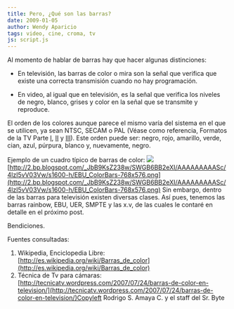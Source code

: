 ```yaml
---
title: Pero, ¿Qué son las barras?
date: 2009-01-05
author: Wendy Aparicio
tags: video, cine, croma, tv
js: script.js
---
```


Al momento de hablar de barras hay que hacer algunas distinciones:

- En televisión, las barras de color o mira son la señal que verifica que existe una correcta transmisión cuando no hay programación.

- En video, al igual que en televisión, es la señal que verifica los niveles de negro, blanco, grises y color en la señal que se transmite y reproduce.

El orden de los
      colores aunque parece el mismo varía del sistema en el que se utilicen, ya sean NTSC, SECAM o
      PAL (Véase como referencia, Formatos de la TV Parte [I](http://http//www.srbyte.com/2008/09/formatos-de-la-tv-i-parte.html),
      [II](http://http//www.srbyte.com/2008/09/formatos-de-la-tv-parte-ii.html) y
      [III](http://http//www.srbyte.com/2008/10/formatos-de-la-tv-parte-iii_17.html)).
Este orden puede ser: negro, rojo, amarillo, verde, cian, azul, púrpura, blanco y,
      nuevamente, negro.

Ejemplo de un cuadro típico de barras de
      color:
![](http://1.bp.blogspot.com/_JbB9KsZ238w/SWGCLsgnZsI/AAAAAAAAASk/JQUuGOZaYLU/s320/EBU_ColorBars-768x576.png)
[http://2.bp.blogspot.com/_JbB9KsZ238w/SWGB6BB2eXI/AAAAAAAAASc/4lzI5vV03Vw/s1600-h/EBU_ColorBars-768x576.png](http://2.bp.blogspot.com/_JbB9KsZ238w/SWGB6BB2eXI/AAAAAAAAASc/4lzI5vV03Vw/s1600-h/EBU_ColorBars-768x576.png)
Sin embargo, dentro de las barras para televisión existen diversas clases. Así pues,
      tenemos las barras rainbow, EBU, UER, SMPTE y las x.v, de las cuales le contaré en detalle en
      el próximo post.

Bendiciones.

Fuentes consultadas:
1. Wikipedia, Enciclopedia Libre: [http://es.wikipedia.org/wiki/Barras_de_color](http://es.wikipedia.org/wiki/Barras_de_color)
2. Técnica de Tv para cámaras: [http://tecnicatv.wordpress.com/2007/07/24/barras-de-color-en-television/](http://tecnicatv.wordpress.com/2007/07/24/barras-de-color-en-television/)Copyleft Rodrigo S. Amaya C. y el staff del Sr.
      Byte